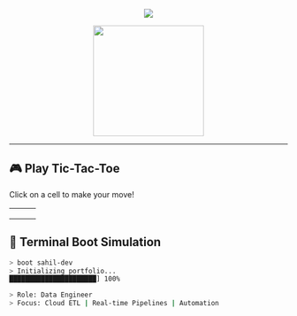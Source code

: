 <!-- 🌌 SAHIL MUNJULURI | ULTIMATE INTERACTIVE GITHUB PROFILE -->

<!-- 🎬 ANIMATED HEADER -->
<p align="center">
  <img src="https://capsule-render.vercel.app/api?type=waving&color=0:FF6EC7,100:4D4DFF&height=200&section=header&text=Sahil%20Munjuluri&fontSize=45&fontColor=ffffff&animation=fadeIn&desc=Cloud%20%7C%20Data%20%7C%20Automation%20%7C%20Visualization&descSize=18" />
</p>

<!-- 👨‍💻 DEVELOPER AVATAR GIF -->
<p align="center">
  <img src="https://media.giphy.com/media/qgQUggAC3Pfv687qPC/giphy.gif" width="200" />
</p>

---

## 🎮 Play Tic-Tac-Toe

Click on a cell to make your move!

|     |     |     |
|-----|-----|-----|
| [ ](https://yourserver.com/move?cell=1) | [ ](https://yourserver.com/move?cell=2) | [ ](https://yourserver.com/move?cell=3) |
| [ ](https://yourserver.com/move?cell=4) | [ ](https://yourserver.com/move?cell=5) | [ ](https://yourserver.com/move?cell=6) |
| [ ](https://yourserver.com/move?cell=7) | [ ](https://yourserver.com/move?cell=8) | [ ](https://yourserver.com/move?cell=9) |


## 🧠 Terminal Boot Simulation

```bash
> boot sahil-dev
> Initializing portfolio...
██████████████████████] 100%

> Role: Data Engineer
> Focus: Cloud ETL | Real-time Pipelines | Automation
